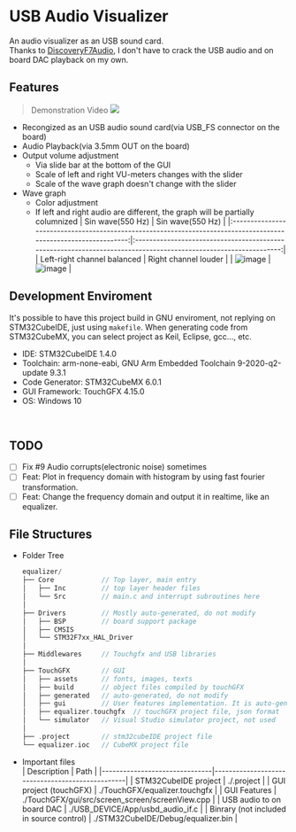 # USB Audio Visualizer
An audio visualizer as an USB sound card.  
Thanks to [DiscoveryF7Audio](http://www.tjaekel.com/DiscoveryF7Audio/index.html), I don't have to crack the USB audio and on board DAC playback on my own.

## Features
> Demonstration Video
> [![](https://user-images.githubusercontent.com/35174145/106248618-34ee4880-624c-11eb-80fc-388bd78132eb.png)](http://www.youtube.com/watch?v=4pvzuPMfhR8 "")
- Recongized as an USB audio sound card(via USB_FS connector on the board)
- Audio Playback(via 3.5mm OUT on the board)
- Output volume adjustment
  - Via slide bar at the bottom of the GUI
  - Scale of left and right VU-meters changes with the slider
  - Scale of the wave graph doesn't change with the slider
- Wave graph
  - Color adjustment
  - If left and right audio are different, the graph will be partially columnized
    |                                                 Sin wave(550 Hz)                                                |                                                 Sin wave(550 Hz)                                                |
    |:---------------------------------------------------------------------------------------------------------------:|:---------------------------------------------------------------------------------------------------------------:|
    |                                           Left-right channel balanced                                           |                                               Right channel louder                                              |
    | ![image](https://user-images.githubusercontent.com/35174145/106250988-60266700-624f-11eb-9abe-5d60a2c6bcf3.png) | ![image](https://user-images.githubusercontent.com/35174145/106250995-63215780-624f-11eb-9946-10a05fc4d054.png) |

## Development Enviroment
It's possible to have this project build in GNU enviroment, not replying on STM32CubeIDE, just using `makefile`. When generating code from STM32CubeMX, you can select project as Keil, Eclipse, gcc..., etc.
- IDE: STM32CubeIDE 1.4.0  
- Toolchain: arm-none-eabi, GNU Arm Embedded Toolchain 9-2020-q2-update 9.3.1  
- Code Generator: STM32CubeMX 6.0.1
- GUI Framework: TouchGFX 4.15.0  
- OS: Windows 10  
<br>

## TODO
  - [ ] Fix #9 Audio corrupts(electronic noise) sometimes
  - [ ] Feat: Plot in frequency domain with histogram by using fast fourier transformation.
  - [ ] Feat: Change the frequency domain and output it in realtime, like an equalizer.

## File Structures
- Folder Tree
  ```c
  equalizer/
  ├── Core            // Top layer, main entry
  │   ├── Inc         // top layer header files
  │   └── Src         // main.c and interrupt subroutines here
  │
  ├── Drivers         // Mostly auto-generated, do not modify
  │   ├── BSP         // board support package
  │   ├── CMSIS
  │   └── STM32F7xx_HAL_Driver
  │
  ├── Middlewares     // Touchgfx and USB libraries
  │
  ├── TouchGFX        // GUI
  │   ├── assets      // fonts, images, texts
  │   ├── build       // object files compiled by touchGFX
  │   ├── generated   // auto-generated, do not modify
  │   ├── gui         // User features implementation. It is auto-generated only once.
  │   ├── equalizer.touchgfx  // touchGFX project file, json format
  │   └── simulator   // Visual Studio simulator project, not used
  │
  ├── .project        // stm32cubeIDE project file
  └── equalizer.ioc   // CubeMX project file
  ```
- Important files  
  | Description                   | Path                                            |
  |-------------------------------|-------------------------------------------------|
  | STM32CubeIDE project          | ./.project                                      |
  | GUI project (touchGFX)        | ./TouchGFX/equalizer.touchgfx                   |
  | GUI Features                  | ./TouchGFX/gui/src/screen_screen/screenView.cpp |
  | USB audio to on board DAC     | ./USB_DEVICE/App/usbd_audio_if.c                |
  | Binrary (not included in source control) | ./STM32CubeIDE/Debug/equalizer.bin              |
<br>
